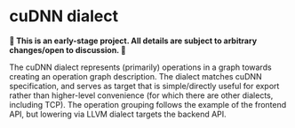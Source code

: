 # cuDNN dialect

**🚨 This is an early-stage project. All details are subject to arbitrary changes/open to discussion. 🚨**

The cuDNN dialect represents (primarily) operations in a graph towards creating
an operation graph description. The dialect matches cuDNN specification, and
serves as target that is simple/directly useful for export rather than
higher-level convenience (for which there are other dialects, including TCP).
The operation grouping follows the example of the frontend API, but lowering
via LLVM dialect targets the backend API.
